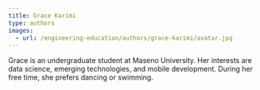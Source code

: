 ```yaml
---
title: Grace Karimi
type: authors
images:
  - url: /engineering-education/authors/grace-karimi/avatar.jpg 
---
```

Grace is an undergraduate student at Maseno University. Her interests are data science, emerging technologies, and mobile development. During her free time, she prefers dancing or swimming. 


